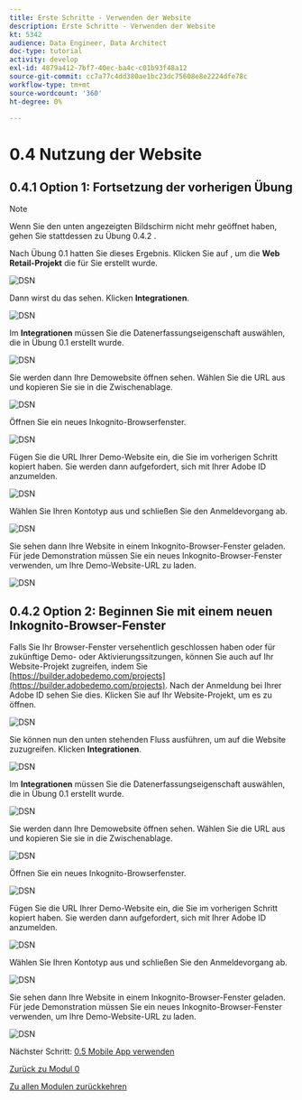 ```yaml
---
title: Erste Schritte - Verwenden der Website
description: Erste Schritte - Verwenden der Website
kt: 5342
audience: Data Engineer, Data Architect
doc-type: tutorial
activity: develop
exl-id: 4879a412-7bf7-40ec-ba4c-c01b93f48a12
source-git-commit: cc7a77c4dd380ae1bc23dc75608e8e2224dfe78c
workflow-type: tm+mt
source-wordcount: '360'
ht-degree: 0%

---
```


# 0.4 Nutzung der Website

## 0.4.1 Option 1: Fortsetzung der vorherigen Übung

>[!NOTE]
>
>Wenn Sie den unten angezeigten Bildschirm nicht mehr geöffnet haben, gehen Sie stattdessen zu Übung 0.4.2 .

Nach Übung 0.1 hatten Sie dieses Ergebnis. Klicken Sie auf , um die **Web Retail-Projekt** die für Sie erstellt wurde.

![DSN](./images/dsn5a.png)

Dann wirst du das sehen. Klicken **Integrationen**.

![DSN](./images/web1.png)

Im **Integrationen** müssen Sie die Datenerfassungseigenschaft auswählen, die in Übung 0.1 erstellt wurde.

![DSN](./images/web2.png)

Sie werden dann Ihre Demowebsite öffnen sehen. Wählen Sie die URL aus und kopieren Sie sie in die Zwischenablage.

![DSN](./images/web3.png)

Öffnen Sie ein neues Inkognito-Browserfenster.

![DSN](./images/web4.png)

Fügen Sie die URL Ihrer Demo-Website ein, die Sie im vorherigen Schritt kopiert haben. Sie werden dann aufgefordert, sich mit Ihrer Adobe ID anzumelden.

![DSN](./images/web5.png)

Wählen Sie Ihren Kontotyp aus und schließen Sie den Anmeldevorgang ab.

![DSN](./images/web6.png)

Sie sehen dann Ihre Website in einem Inkognito-Browser-Fenster geladen. Für jede Demonstration müssen Sie ein neues Inkognito-Browser-Fenster verwenden, um Ihre Demo-Website-URL zu laden.

![DSN](./images/web7.png)

## 0.4.2 Option 2: Beginnen Sie mit einem neuen Inkognito-Browser-Fenster

Falls Sie Ihr Browser-Fenster versehentlich geschlossen haben oder für zukünftige Demo- oder Aktivierungssitzungen, können Sie auch auf Ihr Website-Projekt zugreifen, indem Sie [https://builder.adobedemo.com/projects](https://builder.adobedemo.com/projects). Nach der Anmeldung bei Ihrer Adobe ID sehen Sie dies. Klicken Sie auf Ihr Website-Projekt, um es zu öffnen.

![DSN](./images/web8.png)

Sie können nun den unten stehenden Fluss ausführen, um auf die Website zuzugreifen. Klicken **Integrationen**.

![DSN](./images/web1.png)

Im **Integrationen** müssen Sie die Datenerfassungseigenschaft auswählen, die in Übung 0.1 erstellt wurde.

![DSN](./images/web2.png)

Sie werden dann Ihre Demowebsite öffnen sehen. Wählen Sie die URL aus und kopieren Sie sie in die Zwischenablage.

![DSN](./images/web3.png)

Öffnen Sie ein neues Inkognito-Browserfenster.

![DSN](./images/web4.png)

Fügen Sie die URL Ihrer Demo-Website ein, die Sie im vorherigen Schritt kopiert haben. Sie werden dann aufgefordert, sich mit Ihrer Adobe ID anzumelden.

![DSN](./images/web5.png)

Wählen Sie Ihren Kontotyp aus und schließen Sie den Anmeldevorgang ab.

![DSN](./images/web6.png)

Sie sehen dann Ihre Website in einem Inkognito-Browser-Fenster geladen. Für jede Demonstration müssen Sie ein neues Inkognito-Browser-Fenster verwenden, um Ihre Demo-Website-URL zu laden.

![DSN](./images/web7.png)

Nächster Schritt: [0.5 Mobile App verwenden](./ex5.md)

[Zurück zu Modul 0](./getting-started.md)

[Zu allen Modulen zurückkehren](./../../overview.md)
